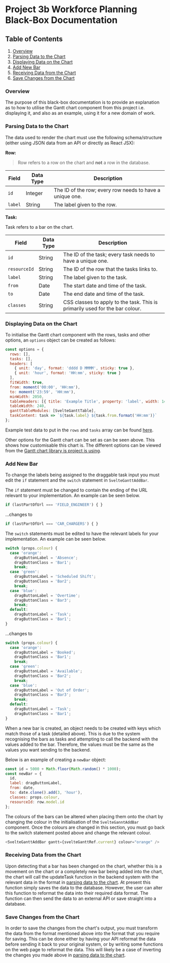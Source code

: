# Project 3b Workforce Planning Black-Box Documentation

## Table of Contents

1. [Overview](#overview)
2. [Parsing Data to the Chart](#parsing-data-to-the-chart)
3. [Displaying Data on the Chart](#displaying-data-on-the-chart)
4. [Add New Bar](#add-new-bar)
5. [Receiving Data from the Chart](#receiving-data-from-the-chart)
6. [Save Changes from the Chart](#save-changes-from-the-chart)

### Overview

The purpose of this black-box documentation is to provide an explanation as to how to utilise the
Gantt chart component from this project i.e. displaying it, and also as an example, using it for a
new domain of work.

### Parsing Data to the Chart

The data used to render the chart must use the following schema/structure (either using JSON data
from an API or directly as React JSX):

**Row:**

> Row refers to a row on the chart and **not** a row in the database.

| Field   | Data Type | Description                                              |
| ------- | --------- | -------------------------------------------------------- |
| `id`    | Integer   | The ID of the row; every row needs to have a unique one. |
| `label` | String    | The label given to the row.                              |

**Task:**

Task refers to a bar on the chart.

| Field        | Data Type | Description                                                                  |
| ------------ | --------- | ---------------------------------------------------------------------------- |
| `id`         | String    | The ID of the task; every task needs to have a unique one.                   |
| `resourceId` | String    | The ID of the row that the tasks links to.                                   |
| `label`      | String    | The label given to the task.                                                 |
| `from`       | Date      | The start date and time of the task.                                         |
| `to`         | Date      | The end date and time of the task.                                           |
| `classes`    | String    | CSS classes to apply to the task. This is primarily used for the bar colour. |

### Displaying Data on the Chart

To initialise the Gantt chart component with the rows, tasks and other options, an `options` object
can be created as follows:

```javascript
const options = {
  rows: [],
  tasks: [],
  headers: [
    { unit: 'day', format: 'dddd D MMMM', sticky: true },
    { unit: 'hour', format: 'HH:mm', sticky: true }
  ],
  fitWidth: true,
  from: moment('00:00', 'HH:mm'),
  to: moment('23:59', 'HH:mm'),
  minWidth: 2050,
  tableHeaders: [{ title: 'Example Title', property: 'label', width: 140, type: 'tree' }],
  tableWidth: 240,
  ganttTableModules: [SvelteGanttTable],
  taskContent: task => `${task.label} ${task.from.format('HH:mm')}`
};
```

Example test data to put in the `rows` and `tasks` array can be found
[here](project-3b-frontend/README.md#demoing-a-new-chart).

Other options for the Gantt chart can be set as can be seen above. This shows how customisable this
chart is. The different options can be viewed from the [Gantt chart library is project is
using](https://github.com/ANovokmet/svelte-gantt).

### Add New Bar

To change the labels being assigned to the draggable task input you must edit the `if` statement and
the `switch` statement in `SvelteGanttAddBar`.

The `if` statement must be changed to contain the ending of the URL relevant to your implementation.
An example can be seen below.

```javascript
if (lastPartOfUrl === 'FIELD_ENGINEER') { }
```

...changes to

```javascript
if (lastPartOfUrl === 'CAR_CHARGERS') { }
```

The `switch` statements must be edited to have the relevant labels for your implementation. An
example can be seen below.

```javascript
switch (props.colour) {
  case 'orange':
    dragButtonLabel = 'Absence';
    dragButtonClass = 'Bar1';
    break;
  case 'green':
    dragButtonLabel = 'Scheduled Shift';
    dragButtonClass = 'Bar2';
    break;
  case 'blue':
    dragButtonLabel = 'Overtime';
    dragButtonClass = 'Bar3';
    break;
  default:
    dragButtonLabel = 'Task';
    dragButtonClass = 'Bar1';
}
```

...changes to

```javascript
switch (props.colour) {
  case 'orange':
    dragButtonLabel = 'Booked';
    dragButtonClass = 'Bar1';
    break;
  case 'green':
    dragButtonLabel = 'Available';
    dragButtonClass = 'Bar2';
    break;
  case 'blue':
    dragButtonLabel = 'Out of Order';
    dragButtonClass = 'Bar3';
    break;
  default:
    dragButtonLabel = 'Task';
    dragButtonClass = 'Bar1';
}
```

When a new bar is created, an object needs to be created with keys which match those of a task
(detailed above). This is due to the system recognising the bars as tasks and attempting to call the
backend with the values added to the bar. Therefore, the values must be the same as the values you
want sending to the backend.

Below is an example of creating a `newBar` object:

```javascript
const id = 5000 + Math.floor(Math.random() * 1000);
const newBar = {
  id,
  label: dragButtonLabel,
  from: date,
  to: date.clone().add(3, 'hour'),
  classes: props.colour,
  resourceId: row.model.id
};
```

The colours of the bars can be altered when placing them onto the chart by changing the colour in
the initialisation of the `SvelteGanntAddBar` component. Once the colours are changed in this
section, you must go back to the switch statement posted above and change the relevant colour.

```javascript
<SvelteGanttAddBar gantt={svelteGanttRef.current} colour="orange" />
```

### Receiving Data from the Chart

Upon detecting that a bar has been changed on the chart, whether this is a movement on the chart or
a completely new bar being added into the chart, the chart will call the updateTask function in the
backend system with the relevant data in the format in [parsing data to the
chart](#parsing-data-to-the-chart). At present this function simply saves the data to the database.
However, the user can alter this function to reformat the data into their required data format. The
function can then send the data to an external API or save straight into a database.

### Save Changes from the Chart

In order to save the changes from the chart's output, you must transform the data from the format
mentioned above into the format that you require for saving. This can be done either by having your
API reformat the data before sending it back to your original system, or by writing some functions
on the web page to reformat the data. This will likely be a case of inverting the changes you made
above in [parsing data to the chart](#parsing-data-to-the-chart).
